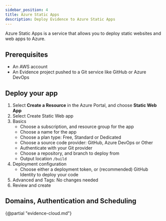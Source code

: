 ```yaml
---
sidebar_position: 4
title: Azure Static Apps
description: Deploy Evidence to Azure Static Apps
---
```


Azure Static Apps is a service that allows you to deploy static websites and web apps to Azure.

## Prerequisites

- An AWS account
- An Evidence project pushed to a Git service like GitHub or Azure DevOps

## Deploy your app

1. Select **Create a Resource** in the Azure Portal, and choose **Static Web App**
1. Select Create Static Web app
1. Basics
   - Choose a subscription, and resource group for the app
   - Choose a name for the app
   - Choose a plan type: Free, Standard or Dedicated
   - Choose a source code provider: GitHub, Azure DevOps or Other
   - Authenticate with your Git provider
   - Choose a repository, and branch to deploy from
   - Output location `/build`
1. Deployment configuration
   - Choose either a deployment token, or (recommended) GitHub Identity to deploy your code
1. Advanced and Tags: No changes needed
1. Review and create


## Domains, Authentication and Scheduling

{@partial "evidence-cloud.md"}